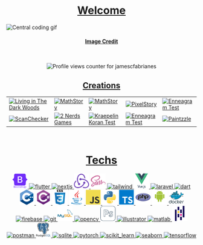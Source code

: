 <h1 align="center"><a href="https://l0gicman.web.app/" target="_blank">Welcome</a></h1>  

<!-- Opening GIF -->
<section class="container">   
  <div class="center">
     <p>
<!--        <img src="https://images-wixmp-ed30a86b8c4ca887773594c2.wixmp.com/f/3cf06a29-04a0-4466-9f83-ab6b9658149f/dempgi7-520f8d5f-63d4-4453-8822-dbc149ae27f8.gif?token=eyJ0eXAiOiJKV1QiLCJhbGciOiJIUzI1NiJ9.eyJzdWIiOiJ1cm46YXBwOjdlMGQxODg5ODIyNjQzNzNhNWYwZDQxNWVhMGQyNmUwIiwiaXNzIjoidXJuOmFwcDo3ZTBkMTg4OTgyMjY0MzczYTVmMGQ0MTVlYTBkMjZlMCIsIm9iaiI6W1t7InBhdGgiOiJcL2ZcLzNjZjA2YTI5LTA0YTAtNDQ2Ni05ZjgzLWFiNmI5NjU4MTQ5ZlwvZGVtcGdpNy01MjBmOGQ1Zi02M2Q0LTQ0NTMtODgyMi1kYmMxNDlhZTI3ZjguZ2lmIn1dXSwiYXVkIjpbInVybjpzZXJ2aWNlOmZpbGUuZG93bmxvYWQiXX0.TeuN0B5RgPUykYQkZXa8ArTYZ7GlxIpIVJUfQQMWCgM" alt="Central coding gif" width="1000" /> -->
    <img src="https://64.media.tumblr.com/13d2c753eed929097cc13bbb1d3e482c/67441800327766fc-96/s2048x3072/1509237a3ef7ce89a70e9fe4f4bbb241cfbde728.gif" alt="Central coding gif" width="1000" />           
     <h4 align="center"><a href="https://www.tumblr.com/pixeljeff" target="_blank">Image Credit</a></h1>                  
    </p>
  </div>
  <br>
  <!-- Visitor -->
  <p align="center">
      <img src="https://komarev.com/ghpvc/?username=jamescfabrianes&label=Profile%20views&color=0e75b6&style=flat" alt="Profile views counter for jamescfabrianes" />
  </p>      
<!--   <p align="center">
    <a href="https://app.daily.dev/jameschristianfabrianes">
      <img src="https://api.daily.dev/devcards/v2/9EOZP6mxxJ2UIwuqWZa9P.png?r=pdp&type=default" width="356" alt="James Christian Fabrianes's Dev Card"/>
    </a>
  </p> -->
  <!-- Creations -->
  <h1 align="center"><a href="https://l0gicman.web.app/" target="_blank">Creations</a></h1>  
  <table align="center">
  <tr>    
    <td>
      <a href="https://play.google.com/store/apps/details?id=com.pixelogic.livinginthedarkwoods">
        <img src="https://play-lh.googleusercontent.com/hGqXU_An1GD5eARX1Ntflmfm60-FhsnaGpgZcFln_xI3-HWAfGf-jTRPVjMSOR3EDD8R=w240-h480-rw" alt="Living in The Dark Woods" width="200" />
      </a>
    </td>
     <td>
      <a href="https://play.google.com/store/apps/details?id=com.pixelogic.mightymatics">
        <img src="https://play-lh.googleusercontent.com/Gaab4TUBDJ6tbU2eHhg5xpLeOnHX17zZ4gZeST3jStuI3QflNeH5UiL6q9jAzp5AaA=w240-h480-rw" alt="MathStory" width="200" />
      </a>
    </td>
    <td>
      <a href="https://play.google.com/store/apps/details?id=com.pixelogic.mathstory">
        <img src="https://play-lh.googleusercontent.com/DHwUHsBQH1XkfAMbzxoJLtvzcAvXxtJyVSzhcx5fjzzsKxp_WcrnGU__i6iRb-pLuqo=w240-h480-rw" alt="MathStory" width="200" />
      </a>
    </td> 
    <td>
      <a href="https://play.google.com/store/apps/details?id=com.pixelogic.pixelstory">
        <img src="https://play-lh.googleusercontent.com/jTtg4qCN_soYmgENEVWxzqxd3YALs5X4lGoyZhatEd0Bfmdmzj282VBm2d8Xyzpgfmlo=w240-h480-rw" alt="PixelStory" width="200" />
      </a>
    </td>
    <td>
      <a href="https://play.google.com/store/apps/details?id=com.pixelogic.enneagramtest">
        <img src="https://play-lh.googleusercontent.com/-WiID2bQcCHAn6xdDaKBYoPtgVMm7Iv9Ab094uhYq5O36UB3eiDRbAuf6oGhzBMsCDY=w240-h480-rw" alt="Enneagram Test" width="200" />
      </a>
    </td>
  </tr>
  <tr>
    <td>
      <a href="https://play.google.com/store/apps/details?id=com.pixelogic.scanchecker">
        <img src="https://play-lh.googleusercontent.com/-MdH2fLdN-C-EPnZLE2X6dGELP4v0pyG32nrlcd8uft-r4mNAAM-ccSp4PZcrJAjxi0=s256-rw" alt="ScanChecker" width="200" />
      </a>
    </td>
    <td>
      <a href="https://play.google.com/store/apps/details?id=com.pixelogic.twonerdsgames">
        <img src="https://play-lh.googleusercontent.com/j014FgRRtYG8P-H_yGBo9IcBorIfrmQuiJ5f7N78jqly0TXggMwriXQNqBV7-uBoKg=w240-h480-rw" alt="2 Nerds Games" width="200" />
      </a>
    </td>        
    <td>
      <a href="https://play.google.com/store/apps/details?id=com.pixelogic.kraepelinkorantest">
        <img src="https://play-lh.googleusercontent.com/Sk6ifWaw4aIQZvkOL1_hPi78zHrR_1hylBfzo2b62RktYPiUO6lAB8Ky67xA5TmMWto=w240-h480-rw" alt="Kraepelin Koran Test" width="200" />
      </a>
    </td>        
    <td>
      <a href="https://play.google.com/store/apps/details?id=com.pixelogic.sudokuwu">
        <img src="https://play-lh.googleusercontent.com/RNCaNozuakpn9g68nBBp8guiBGgKAaGrkOtSLcU6jklIk1ZndRuG3MC0CzxwaoGAxGGT=w240-h480-rw" alt="Enneagram Test" width="200" />
      </a>
    </td>    
    <td>
      <a href="https://play.google.com/store/apps/details?id=com.pixelogic.paintzzle">
        <img src="https://play-lh.googleusercontent.com/dUo1ySs9kqHqmO1jGg74JlDhT7I822c8I-4AR2NiIkK6vi-p8H7y0dc_AICUJSIu6w=w240-h480-rw" alt="Paintzzle" width="200" />
      </a>
    </td>
  </tr>
</table>
</section>       
<br>

<!-- Most Used Languages -->
<!-- <p align="center">
    <img src="https://github-readme-stats.vercel.app/api/top-langs?username=jamescfabrianes&show_icons=true&locale=en&layout=compact" alt="Top languages used by jamescfabrianes" />
</p>   
<br>-->
<!-- Techs -->
<h1 align="center"><a href="https://l0gicman.web.app/" target="_blank">Techs</a></h1>  
<p align="center">
  <!-- Frameworks -->
  <a href="https://getbootstrap.com" target="_blank" rel="noreferrer">
    <img src="https://raw.githubusercontent.com/devicons/devicon/master/icons/bootstrap/bootstrap-plain-wordmark.svg" alt="bootstrap" width="40" height="40"/>
  </a>
  <a href="https://flutter.dev" target="_blank" rel="noreferrer">
    <img src="https://www.vectorlogo.zone/logos/flutterio/flutterio-icon.svg" alt="flutter" width="40" height="40"/>
  </a>
  <a href="https://nextjs.org/" target="_blank" rel="noreferrer">
    <img src="https://cdn.worldvectorlogo.com/logos/nextjs-2.svg" alt="nextjs" width="40" height="40"/>
  </a>
  <a href="https://redux.js.org" target="_blank" rel="noreferrer">
    <img src="https://raw.githubusercontent.com/devicons/devicon/master/icons/redux/redux-original.svg" alt="redux" width="40" height="40"/>
  </a>
  <a href="https://sass-lang.com" target="_blank" rel="noreferrer">
    <img src="https://raw.githubusercontent.com/devicons/devicon/master/icons/sass/sass-original.svg" alt="sass" width="40" height="40"/>
  </a>
  <a href="https://tailwindcss.com/" target="_blank" rel="noreferrer">
    <img src="https://www.vectorlogo.zone/logos/tailwindcss/tailwindcss-icon.svg" alt="tailwind" width="40" height="40"/>
  </a>
  <a href="https://vuejs.org/" target="_blank" rel="noreferrer">
    <img src="https://raw.githubusercontent.com/devicons/devicon/master/icons/vuejs/vuejs-original-wordmark.svg" alt="vuejs" width="40" height="40"/>
  </a>
  <a href="https://laravel.com/" target="_blank" rel="noreferrer">
    <img src="https://cdn.worldvectorlogo.com/logos/laravel-2.svg" alt="laravel" width="40" height="40"/>
  </a>

  <!-- Programming Languages -->
  <a href="https://dart.dev" target="_blank" rel="noreferrer">
    <img src="https://www.vectorlogo.zone/logos/dartlang/dartlang-icon.svg" alt="dart" width="40" height="40"/>
  </a>
  <a href="https://www.w3schools.com/cpp/" target="_blank" rel="noreferrer">
    <img src="https://raw.githubusercontent.com/devicons/devicon/master/icons/cplusplus/cplusplus-original.svg" alt="cplusplus" width="40" height="40"/>
  </a>
  <a href="https://www.w3schools.com/cs/" target="_blank" rel="noreferrer">
    <img src="https://raw.githubusercontent.com/devicons/devicon/master/icons/csharp/csharp-original.svg" alt="csharp" width="40" height="40"/>
  </a>
  <a href="https://www.w3schools.com/css/" target="_blank" rel="noreferrer">
    <img src="https://raw.githubusercontent.com/devicons/devicon/master/icons/css3/css3-original-wordmark.svg" alt="css3" width="40" height="40"/>
  </a>
  <a href="https://www.java.com" target="_blank" rel="noreferrer">
    <img src="https://raw.githubusercontent.com/devicons/devicon/master/icons/java/java-original.svg" alt="java" width="40" height="40"/>
  </a>
  <a href="https://developer.mozilla.org/en-US/docs/Web/JavaScript" target="_blank" rel="noreferrer">
    <img src="https://raw.githubusercontent.com/devicons/devicon/master/icons/javascript/javascript-original.svg" alt="javascript" width="40" height="40"/>
  </a>
  <a href="https://www.python.org" target="_blank" rel="noreferrer">
    <img src="https://raw.githubusercontent.com/devicons/devicon/master/icons/python/python-original.svg" alt="python" width="40" height="40"/>
  </a>
  <a href="https://www.typescriptlang.org/" target="_blank" rel="noreferrer">
    <img src="https://raw.githubusercontent.com/devicons/devicon/master/icons/typescript/typescript-original.svg" alt="typescript" width="40" height="40"/>
  </a>
  <a href="https://www.php.net/" target="_blank" rel="noreferrer">
    <img src="https://raw.githubusercontent.com/devicons/devicon/master/icons/php/php-original.svg" alt="php" width="40" height="40"/>
  </a>

  <!-- Tools -->
  <a href="https://developer.android.com" target="_blank" rel="noreferrer">
    <img src="https://raw.githubusercontent.com/devicons/devicon/master/icons/android/android-original-wordmark.svg" alt="android" width="40" height="40"/>
  </a>
  <a href="https://www.docker.com/" target="_blank" rel="noreferrer">
    <img src="https://raw.githubusercontent.com/devicons/devicon/master/icons/docker/docker-original-wordmark.svg" alt="docker" width="40" height="40"/>
  </a>
  <a href="https://firebase.google.com/" target="_blank" rel="noreferrer">
    <img src="https://www.vectorlogo.zone/logos/firebase/firebase-icon.svg" alt="firebase" width="40" height="40"/>
  </a>
  <a href="https://git-scm.com/" target="_blank" rel="noreferrer">
    <img src="https://www.vectorlogo.zone/logos/git-scm/git-scm-icon.svg" alt="git" width="40" height="40"/>
  </a>
  <a href="https://www.mysql.com/" target="_blank" rel="noreferrer">
    <img src="https://raw.githubusercontent.com/devicons/devicon/master/icons/mysql/mysql-original-wordmark.svg" alt="mysql" width="40" height="40"/>
  </a>
  <a href="https://opencv.org/" target="_blank" rel="noreferrer">
    <img src="https://www.vectorlogo.zone/logos/opencv/opencv-icon.svg" alt="opencv" width="40" height="40"/>
  </a>
  <a href="https://www.photoshop.com/en" target="_blank" rel="noreferrer">
    <img src="https://raw.githubusercontent.com/devicons/devicon/master/icons/photoshop/photoshop-line.svg" alt="photoshop" width="40" height="40"/>
  </a>
  <a href="https://www.adobe.com/in/products/illustrator.html" target="_blank" rel="noreferrer">
    <img src="https://www.vectorlogo.zone/logos/adobe_illustrator/adobe_illustrator-icon.svg" alt="illustrator" width="40" height="40"/>
  </a>
  <a href="https://www.mathworks.com/" target="_blank" rel="noreferrer">
    <img src="https://upload.wikimedia.org/wikipedia/commons/2/21/Matlab_Logo.png" alt="matlab" width="40" height="40"/>
  </a>
  <a href="https://pandas.pydata.org/" target="_blank" rel="noreferrer">
    <img src="https://raw.githubusercontent.com/devicons/devicon/2ae2a900d2f041da66e950e4d48052658d850630/icons/pandas/pandas-original.svg" alt="pandas" width="40" height="40"/>
  </a>
  <a href="https://postman.com" target="_blank" rel="noreferrer">
    <img src="https://www.vectorlogo.zone/logos/getpostman/getpostman-icon.svg" alt="postman" width="40" height="40"/>
  </a>
  <a href="https://www.postgresql.org" target="_blank" rel="noreferrer">
    <img src="https://raw.githubusercontent.com/devicons/devicon/master/icons/postgresql/postgresql-original-wordmark.svg" alt="postgresql" width="40" height="40"/>
  </a>
  <a href="https://www.sqlite.org/" target="_blank" rel="noreferrer">
    <img src="https://www.vectorlogo.zone/logos/sqlite/sqlite-icon.svg" alt="sqlite" width="40" height="40"/>
  </a>

  <!-- AI/ML Libraries -->
  <a href="https://pytorch.org/" target="_blank" rel="noreferrer">
    <img src="https://www.vectorlogo.zone/logos/pytorch/pytorch-icon.svg" alt="pytorch" width="40" height="40"/>
  </a>
  <a href="https://scikit-learn.org/" target="_blank" rel="noreferrer">
    <img src="https://upload.wikimedia.org/wikipedia/commons/0/05/Scikit_learn_logo_small.svg" alt="scikit_learn" width="40" height="40"/>
  </a>
  <a href="https://seaborn.pydata.org/" target="_blank" rel="noreferrer">
    <img src="https://seaborn.pydata.org/_images/logo-tall-lightbg.svg" alt="seaborn" width="40" height="40"/>
  </a>
  <a href="https://www.tensorflow.org" target="_blank" rel="noreferrer">
    <img src="https://www.vectorlogo.zone/logos/tensorflow/tensorflow-icon.svg" alt="tensorflow" width="40" height="40"/>
  </a>
</p>



